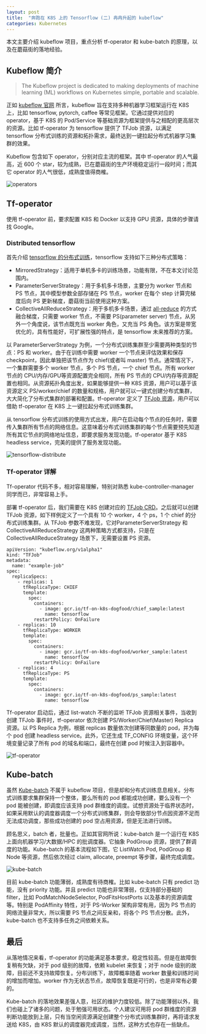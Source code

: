 ```yaml
---
layout: post
title:  "奔跑在 K8S 上的 Tensorflow (二) 冉冉升起的 kubeflow"
categories: Kubernetes
---
```


本文主要介绍 kubeflow 项目，重点分析 tf-operator 和 kube-batch 的原理，以及在蘑菇街的落地经验。

## Kubeflow 简介

> The Kubeflow project is dedicated to making deployments of machine learning (ML) workflows on Kubernetes simple, portable and scalable. 

正如 [kubeflow 官网](https://www.kubeflow.org/) 所言，kubeflow 旨在支持多种机器学习框架运行在 K8S 上，比如 tensorflow, pytorch, caffee 等常见框架。它通过提供对应的 operator，基于 K8S 的 Pod/Service 等基础资源为框架提供与之相配的更高层次的资源。比如 tf-operator 为 tensorflow 提供了 TFJob 资源，以满足 tensorflow 分布式训练的资源和拓扑需求，最终达到一键拉起分布式机器学习集群的效果。

Kubeflow 包含如下 operator，分别对应主流的框架。其中 tf-operator 的人气最高，近 600 个 star，较为成熟，已在蘑菇街的生产环境稳定运行一段时间；而其它 operator 的人气很低，成熟度值得商榷。

![operators](http://wsfdl.oss-cn-qingdao.aliyuncs.com/kubeflow-operators.png)

## Tf-operator

使用 tf-operator 前，要求配置 K8S 和 Docker 以支持 GPU 资源，具体的步骤请找 Google。 

### Distributed tensorflow

首先介绍 [tensorflow 的分布式训练](https://github.com/tensorflow/tensorflow/tree/master/tensorflow/contrib/distribute)，tensorflow 支持如下三种分布式策略：

- MirroredStrategy：适用于单机多卡的训练场景，功能有限，不在本文讨论范围内。
- ParameterServerStrategy：用于多机多卡场景，主要分为 worker 节点和 PS 节点，其中模型参数全部存储在 PS 节点，worker 在每个 step 计算完梯度后向 PS 更新梯度，蘑菇街当前使用这种方案。
- CollectiveAllReduceStrategy：用于多机多卡场景，通过 [all-reduce](https://github.com/baidu-research/baidu-allreduce/blob/master/collectives.cu#L156) 的方式融合梯度，只需要 worker 节点，不需要 PS(parameter server) 节点，从另外一个角度说，该节点既充当 worker 角色，又充当 PS 角色。该方案是带宽优化的，具有性能好，可扩展性强的特点，是 tensorflow 未来推荐的方案。

以 ParameterServerStrategy 为例，一个分布式训练集群至少需要两种类型的节点：PS 和 worker。由于在训练中需要 worker 一个节点来评估效果和保存 checkpoint，因此单独把该节点作为 chief(或者叫 master) 节点。通常情况下，一个集群需要多个 worker 节点，多个 PS 节点，一个 chief 节点。所有 worker 节点的 CPU/内存/GPU等资源配置完全相同，所有 PS 节点的 CPU/内存等资源配置也相同。从资源拓扑角度出发，如果能够提供一种 K8S 资源，用户可以基于该资源定义 PS/worker/chief 的数量和规格，用户就可以一键式创建分布式集群，大大简化了分布式集群的部署和配置。tf-operator 定义了 [TFJob 资源](https://github.com/kubeflow/tf-operator/blob/master/tf_job_design_doc.md)，用户可以借助 tf-operator 在 K8S 上一键拉起分布式训练集群。

从 tensorflow 分布式训练的使用方式出发，用户在启动每个节点的任务时，需要传入集群所有节点的网络信息。这意味着分布式训练集群的每个节点需要预先知道所有其它节点的网络地址信息，即要求服务发现功能。tf-operator 基于 K8S headless service，完美的提供了服务发现功能。

![tensorflow-distribute](http://wsfdl.oss-cn-qingdao.aliyuncs.com/tensorflow-distribute-config.png)

### Tf-operator 详解

Tf-operator 代码不多，相对容易理解，特别对熟悉 kube-controller-manager 同学而已，非常容易上手。

部署 tf-operator 后，我们需要在 K8S 创建对应的 [TFJob CRD](https://kubernetes.io/docs/concepts/extend-kubernetes/api-extension/custom-resources/)。之后就可以创建 TFJob 资源，如下样例定义了一个具有 10 个 worker，4 个 ps，1 个 chief 的分布式训练集群。从 TFJob 参数不难发现，它对ParameterServerStrategy 和 CollectiveAllReduceStrategy 这两种策略方式都支持，只是在 CollectiveAllReduceStrategy 场景下，无需要设置 PS 资源。

```
apiVersion: "kubeflow.org/v1alpha1"
kind: "TFJob"
metadata:
  name: "example-job"
spec:
  replicaSpecs:
    - replicas: 1
      tfReplicaType: CHIEF 
      template:
        spec:
          containers:
            - image: gcr.io/tf-on-k8s-dogfood/chief_sample:latest
              name: tensorflow
          restartPolicy: OnFailure
    - replicas: 10
      tfReplicaType: WORKER
      template:
        spec:
          containers:
            - image: gcr.io/tf-on-k8s-dogfood/worker_sample:latest
              name: tensorflow
          restartPolicy: OnFailure
    - replicas: 4
      tfReplicaType: PS
      template:
        spec:
          containers:
            - image: gcr.io/tf-on-k8s-dogfood/ps_sample:latest
              name: tensorflow
```

Tf-operator 启动后，通过 list-watch 不断的监听 TFJob 资源相关事件，当收到创建 TFJob 事件时，tf-operator 依次创建 PS/Worker/Chief(Master) Replica 资源。以 PS Replica 为例，根据 replicas 数量依次创建等同数量的 pod，并为每个 pod 创建 headless service。此外，它还生成 TF_CONFIG 环境变量，这个环境变量记录了所有 pod 的域名和端口，最终在创建 pod 时候注入到容器中。  

![tf-operator](http://wsfdl.oss-cn-qingdao.aliyuncs.com/tf-operator.png)

## Kube-batch

虽然 [Kube-batch](https://github.com/kubernetes-sigs/kube-batch) 不属于 kubeflow 项目，但是却和分布式训练息息相关。分布式训练要求集群保持一个整体，要么所有的 pod 都能成功创建，要么没有一个 pod 能被创建，即调度应该支持 pod 群维度的调度。试想资源处于临界状态时，如果采用默认的调度器调度一个分布式训练集群，则会导致部分节点因资源不足而无法成功调度，那些成功创建的 pod 空占用资源，但是无法进行训练。

顾名思义，batch 者，批量也。正如其官网所说：kube-batch 是一个运行在 K8S 上面向机器学习/大数据/HPC 的批调度器。它抽象 PodGroup 资源，提供了群调度的功能。Kube-batch 的基本流程如下图，它 ListWatch Pod, PodGroup 和 Node 等资源，然后依次经过 claim, allocate, preempt 等步骤，最终完成调度。

![kube-batch](http://wsfdl.oss-cn-qingdao.aliyuncs.com/kube-batch.png)

目前 kube-batch 功能薄弱，成熟度有待商榷。比如 kube-batch 只有 predict 功能，没有 priority 功能。并且 predict 功能也非常薄弱，仅支持部分基础的 filter，比如 PodMatchNodeSelector, PodFitsHostPorts 以及基本的资源调度等。特别是 PodAffinity 特性，对于 PS-Worker 架构非常有用，因为 PS 节点的网络流量非常大，所以需要 PS 节点之间反亲和，将各个 PS 节点分散。此外，kube-batch 也不支持多任务之间依赖关系。

## 最后

从落地情况来看，tf-operator 的功能满足基本要求，稳定性较高。但是在故障恢复稍有欠缺，对于 pod 级别的故障，依赖 kubelet 来恢复；对于 node 级别的故障，目前还不支持故障恢复。分布训练下，故障概率随着 worker 数量和训练时间的增加而增加。worker 作为无状态节点，故障恢复既是可行的，也是非常有必要的。

Kube-batch 的落地效果差强人意，社区的维护力度较低。除了功能薄弱以外，我们也碰上了诸多的问题，处于勉强可用状态。个人建议可用将 pod 群维度的资源判断功能放到上层，只有当空闲资源满足创建整个分布式训练集群时，再将请求发送给 K8S，由 K8S 默认的调度器完成调度，当然，这种方式也存在一些缺点。